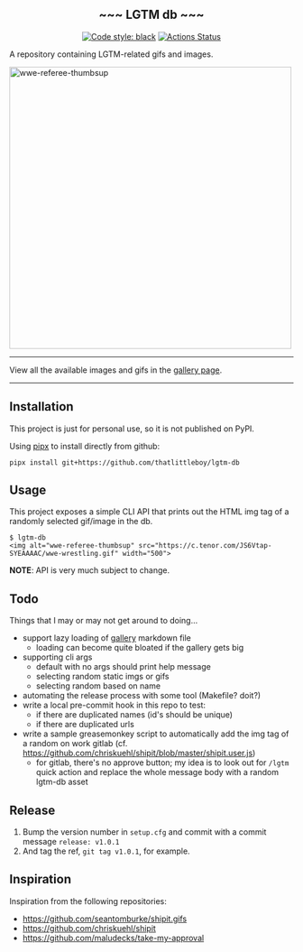 <h2 align="center">~~~ LGTM db ~~~</h2>

<p align="center">
<a href="https://github.com/psf/black"><img alt="Code style: black" src="https://img.shields.io/badge/code%20style-black-000000.svg"></a>
<a href="https://github.com/thatlittleboy/lgtm-db/actions"><img alt="Actions Status" src="https://www.github.com/thatlittleboy/lgtm-db/actions/workflows/tests.yml/badge.svg"></a>
</p>

A repository containing LGTM-related gifs and images.

<img alt="wwe-referee-thumbsup" src="https://c.tenor.com/JS6Vtap-SYEAAAAC/wwe-wrestling.gif" width="500">

---

View all the available images and gifs in the [gallery page](docs/gallery.md).

---

## Installation
This project is just for personal use, so it is not published on PyPI.

Using [pipx](https://pypa.github.io/pipx/) to install directly from github:
```shell
pipx install git+https://github.com/thatlittleboy/lgtm-db
```

## Usage
This project exposes a simple CLI API that prints out the HTML img tag of a randomly selected gif/image in the db.

```shell
$ lgtm-db
<img alt="wwe-referee-thumbsup" src="https://c.tenor.com/JS6Vtap-SYEAAAAC/wwe-wrestling.gif" width="500">
```

**NOTE**: API is very much subject to change.

## Todo
Things that I may or may not get around to doing...
* support lazy loading of [gallery](docs/gallery.md) markdown file
  * loading can become quite bloated if the gallery gets big
* supporting cli args
  * default with no args should print help message
  * selecting random static imgs or gifs
  * selecting random based on name
* automating the release process with some tool (Makefile? doit?)
* write a local pre-commit hook in this repo to test:
  * if there are duplicated names (id's should be unique)
  * if there are duplicated urls
* write a sample greasemonkey script to automatically add the img tag of a random on work gitlab (cf. https://github.com/chriskuehl/shipit/blob/master/shipit.user.js)
  * for gitlab, there's no approve button; my idea is to look out for `/lgtm` quick action and replace the whole message body with a random lgtm-db asset

## Release
1. Bump the version number in `setup.cfg` and commit with a commit message `release: v1.0.1`
1. And tag the ref, `git tag v1.0.1`, for example.

## Inspiration
Inspiration from the following repositories:
* https://github.com/seantomburke/shipit.gifs
* https://github.com/chriskuehl/shipit
* https://github.com/maludecks/take-my-approval
